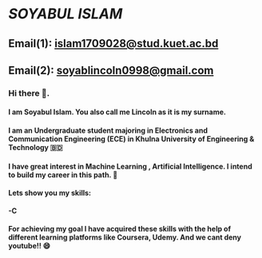 # ***SOYABUL ISLAM***
## Email(1): <islam1709028@stud.kuet.ac.bd> 
## Email(2): <soyablincoln0998@gmail.com>

### Hi there 👋.


#### I am  Soyabul Islam. You also call me Lincoln as it is my surname.
#### I am an Undergraduate student majoring in Electronics and Communication Engineering (ECE) in Khulna University of Engineering & Technology :bangladesh:

#### I have great interest in Machine Learning , Artificial Intelligence. I intend to build my career in this path. :robot:
#### Lets show you my skills:
**-C**


#### For achieving my goal I have acquired these skills with the help of different learning platforms like Coursera, Udemy. And we cant deny youtube!! :smile:






<!--
**SoyabulIslamLincoln/SoyabulIslamLincoln** is a ✨ _special_ ✨ repository because its `README.md` (this file) appears on your GitHub profile.

Here are some ideas to get you started:

- 🔭 I’m currently working on ...
- 🌱 I’m currently learning ...
- 👯 I’m looking to collaborate on ...
- 🤔 I’m looking for help with ...
- 💬 Ask me about ...
- 📫 How to reach me: ...
- 😄 Pronouns: ...
- ⚡ Fun fact: ...
-->
